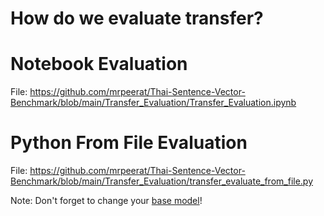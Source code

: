 # How do we evaluate transfer?

# Notebook Evaluation
File: https://github.com/mrpeerat/Thai-Sentence-Vector-Benchmark/blob/main/Transfer_Evaluation/Transfer_Evaluation.ipynb

# Python From File Evaluation
File: https://github.com/mrpeerat/Thai-Sentence-Vector-Benchmark/blob/main/Transfer_Evaluation/transfer_evaluate_from_file.py

Note: Don't forget to change your [base model](https://github.com/mrpeerat/Thai-Sentence-Vector-Benchmark/blob/main/Transfer_Evaluation/transfer_evaluate_from_file.py#L6)! 
